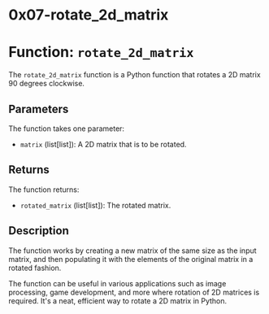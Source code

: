 # 0x07-rotate_2d_matrix

# Function: `rotate_2d_matrix`

The `rotate_2d_matrix` function is a Python function that rotates a 2D matrix 90 degrees clockwise.

## Parameters

The function takes one parameter:

- `matrix` (list[list]): A 2D matrix that is to be rotated.

## Returns

The function returns:

- `rotated_matrix` (list[list]): The rotated matrix.

## Description

The function works by creating a new matrix of the same size as the input matrix, and then populating it with the elements of the original matrix in a rotated fashion.

The function can be useful in various applications such as image processing, game development, and more where rotation of 2D matrices is required. It's a neat, efficient way to rotate a 2D matrix in Python.